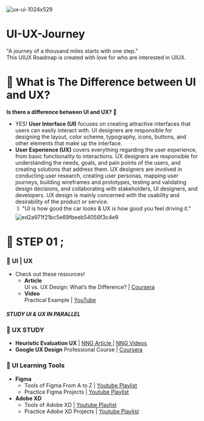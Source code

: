 ![ux-ui-1024x529](https://github.com/ZadKamiha/UI-UX-Journey/assets/93998870/f9b9ddb7-2ca8-4e15-8b6e-2adda4452dd8)
# UI-UX-Journey
"A journey of a thousand miles starts with one step." </BR>
This UIUX Roadmap is created with love for who are interested in UIUX.
# 🎯 What is The Difference between UI and UX?
<b> Is there a difference between UI and UX? 🤔 </b>
- YES! **User Interface (UI)** focuses on creating attractive interfaces that users can easily interact with. UI designers are responsible for designing the layout, color scheme, typography, icons, buttons, and other elements that make up the interface.</br>
- **User Experience (UX)** covers everything regarding the user experience, from basic functionality to interactions. UX designers are responsible for understanding the needs, goals, and pain points of the users, and creating solutions that address them. UX designers are involved in conducting user research, creating user personas, mapping user journeys, building wireframes and prototypes, testing and validating design decisions, and collaborating with stakeholders, UI designers, and developers. UX design is mainly concerned with the usability and desirability of the product or service. <br>
🖇 "UI is how good the car looks & UX is how good you feel driving it." 
![ed2a971f21bc5e69fbeeb54056f3c4e9](https://github.com/ZadKamiha/UI-UX-Journey/assets/93998870/4c9b1836-74fc-46e7-9003-b0f21e5577da)
# 🎯 STEP 01 ;
### 🔘 UI | UX 
- Check out these resources!
    - **Article** </br>
UI vs. UX Design: What’s the Difference? | <a href="https://www.coursera.org/articles/ui-vs-ux-design"> Coursera </a>
    - **Video** </br>
Practical Example | <a href="https://www.youtube.com/watch?v=TgqeRTwZvIo"> YouTube </a>
#### *STUDY UI & UX IN PARALLEL* 
### 🔘 UX STUDY 
   - **Heuristic Evaluation UX** | <a href="https://www.nngroup.com/articles/how-to-conduct-a-heuristic-evaluation/"> NNG Article </a> | <a href="https://www.youtube.com/playlist?list=PLJOFJ3Ok_idtb2YeifXlG1-TYoMBLoG6I"> NNG Videos </a>
   - **Google UX Design** Professional Course | <a href="https://www.coursera.org/professional-certificates/google-ux-design"> Coursera </a>
### 🔘 UI Learning Tools
   - **Figma**
     - Tools of Figma From A to Z | <a href="https://www.youtube.com/watch?v=7K7pEPFepWA&list=PLjzhiGLyugKynpBi7v2AWMCJgTrRI6Ne-&index=1&t=0s"> Youtube Playlist </a>
     - Practice Figma Projects | <a href="https://www.youtube.com/playlist?list=PLwStLOWnW4dynv5J6mQGh-glcedsL-tq2"> Youtube Playlist </a>
   - **Adobe XD**
     - Tools of Adobe XD | <a href="https://www.youtube.com/playlist?list=PLjzhiGLyugKzxD2WKrI0riNZ9E6HoZYkH"> Youtube Playlist </a>
     - Practice Adobe XD Projects | <a href="https://www.youtube.com/playlist?list=PLhQPj7rbxEGHD7bqd1XRH28ixZfM4TXmW"> Youtube Playlist </a>
